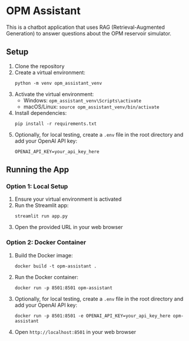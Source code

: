 # OPM Assistant

This is a chatbot application that uses RAG (Retrieval-Augmented Generation) to answer questions about the OPM reservoir simulator.

## Setup

1. Clone the repository
2. Create a virtual environment:
   ```
   python -m venv opm_assistant_venv
   ```
3. Activate the virtual environment:
   - Windows: `opm_assistant_venv\Scripts\activate`
   - macOS/Linux: `source opm_assistant_venv/bin/activate`
4. Install dependencies:
   ```
   pip install -r requirements.txt
   ```
5. Optionally, for local testing, create a `.env` file in the root directory and add your OpenAI API key:
   ```
   OPENAI_API_KEY=your_api_key_here
   ```

## Running the App

### Option 1: Local Setup

1. Ensure your virtual environment is activated
2. Run the Streamlit app:
   ```
   streamlit run app.py
   ```
3. Open the provided URL in your web browser

### Option 2: Docker Container

1. Build the Docker image:
   ```
   docker build -t opm-assistant .
   ```
2. Run the Docker container:
   ```
   docker run -p 8501:8501 opm-assistant
   ```
3. Optionally, for local testing, create a `.env` file in the root directory and add your OpenAI API key:
   ```
   docker run -p 8501:8501 -e OPENAI_API_KEY=your_api_key_here opm-assistant
   ```

3. Open `http://localhost:8501` in your web browser
